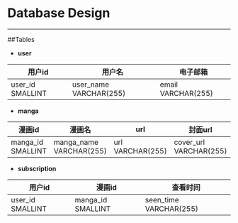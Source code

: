 # Database Design
***
##Tables
* **user**

|用户id|用户名|电子邮箱|
|--------|---|---|
| user_id SMALLINT | user_name VARCHAR(255) | email VARCHAR(255) |

* **manga**

|漫画id|漫画名|url|封面url|更新时间|
|--------|---|---|--|--|
| manga_id SMALLINT | manga_name VARCHAR(255) | url VARCHAR(255) | cover_url VARCHAR(255) | update_time VARCHAR(255) |

* **subscription**

|用户id|漫画id|查看时间|
|--------|---|---|
| user_id SMALLINT | manga_id SMALLINT | seen_time VARCHAR(255) |

